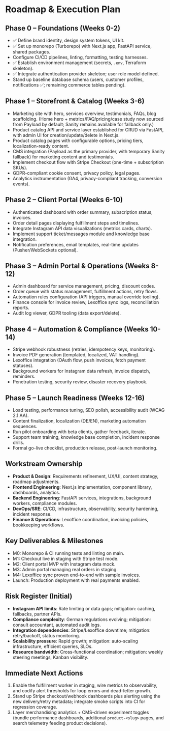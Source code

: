 # Roadmap & Execution Plan

## Phase 0 – Foundations (Weeks 0-2)
- ✅ Define brand identity, design system tokens, UI kit.
- ✅ Set up monorepo (Turborepo) with Next.js app, FastAPI service, shared packages.
- Configure CI/CD pipelines, linting, formatting, testing harnesses.
- ✅ Establish environment management (secrets, `.env`, Terraform skeleton).
- ✅ Integrate authentication provider skeleton; user role model defined.
- Stand up baseline database schema (users, customer profiles, notifications ✅; remaining commerce tables pending).

## Phase 1 – Storefront & Catalog (Weeks 3-6)
- Marketing site with hero, services overview, testimonials, FAQs, blog scaffolding. (Home hero + metrics/FAQ/pricing/case study now sourced from Payload by default; Sanity remains available for fallback only.)
- Product catalog API and service layer established for CRUD via FastAPI, with admin UI for creation/update/delete in Next.js.
- Product catalog pages with configurable options, pricing tiers, localization-ready content.
- CMS integration (Payload as the primary provider, with temporary Sanity fallback) for marketing content and testimonials.
- Implement checkout flow with Stripe Checkout (one-time + subscription SKUs).
- GDPR-compliant cookie consent, privacy policy, legal pages.
- Analytics instrumentation (GA4, privacy-compliant tracking, conversion events).

## Phase 2 – Client Portal (Weeks 6-10)
- Authenticated dashboard with order summary, subscription status, invoices.
- Order detail pages displaying fulfillment steps and timelines.
- Integrate Instagram API data visualizations (metrics cards, charts).
- Implement support ticket/messages module and knowledge base integration.
- Notification preferences, email templates, real-time updates (Pusher/WebSockets optional).

## Phase 3 – Admin Portal & Operations (Weeks 8-12)
- Admin dashboard for service management, pricing, discount codes.
- Order queue with status management, fulfillment actions, retry flows.
- Automation rules configuration (API triggers, manual override tooling).
- Finance console for invoice review, Lexoffice sync logs, reconciliation reports.
- Audit log viewer, GDPR tooling (data export/delete).

## Phase 4 – Automation & Compliance (Weeks 10-14)
- Stripe webhook robustness (retries, idempotency keys, monitoring).
- Invoice PDF generation (templated, localized, VAT handling).
- Lexoffice integration (OAuth flow, push invoices, fetch payment statuses).
- Background workers for Instagram data refresh, invoice dispatch, reminders.
- Penetration testing, security review, disaster recovery playbook.

## Phase 5 – Launch Readiness (Weeks 12-16)
- Load testing, performance tuning, SEO polish, accessibility audit (WCAG 2.1 AA).
- Content finalization, localization (DE/EN), marketing automation sequences.
- Run pilot onboarding with beta clients, gather feedback, iterate.
- Support team training, knowledge base completion, incident response drills.
- Formal go-live checklist, production release, post-launch monitoring.

## Workstream Ownership
- **Product & Design**: Requirements refinement, UX/UI, content strategy, roadmap adjustments.
- **Frontend Engineering**: Next.js implementation, component library, dashboards, analytics.
- **Backend Engineering**: FastAPI services, integrations, background workers, compliance modules.
- **DevOps/SRE**: CI/CD, infrastructure, observability, security hardening, incident response.
- **Finance & Operations**: Lexoffice coordination, invoicing policies, bookkeeping workflows.

## Key Deliverables & Milestones
- M0: Monorepo & CI running tests and linting on main.
- M1: Checkout live in staging with Stripe test mode.
- M2: Client portal MVP with Instagram data mock.
- M3: Admin portal managing real orders in staging.
- M4: Lexoffice sync proven end-to-end with sample invoices.
- Launch: Production deployment with real payments enabled.

## Risk Register (Initial)
- **Instagram API limits**: Rate limiting or data gaps; mitigation: caching, fallbacks, partner APIs.
- **Compliance complexity**: German regulations evolving; mitigation: consult accountant, automated audit logs.
- **Integration dependencies**: Stripe/Lexoffice downtime; mitigation: retry/backoff, status monitoring.
- **Scalability pressure**: Rapid growth; mitigation: auto-scaling infrastructure, efficient queries, SLOs.
- **Resource bandwidth**: Cross-functional coordination; mitigation: weekly steering meetings, Kanban visibility.

## Immediate Next Actions
1. Enable the fulfillment worker in staging, wire metrics to observability, and codify alert thresholds for loop errors and dead-letter growth.
2. Stand up Stripe checkout/webhook dashboards plus alerting using the new delivery/retry metadata; integrate smoke scripts into CI for regression coverage.
3. Layer merchandising analytics + CMS-driven experiment toggles (bundle performance dashboards, additional `product-<slug>` pages, and search telemetry feeding product decisions).

